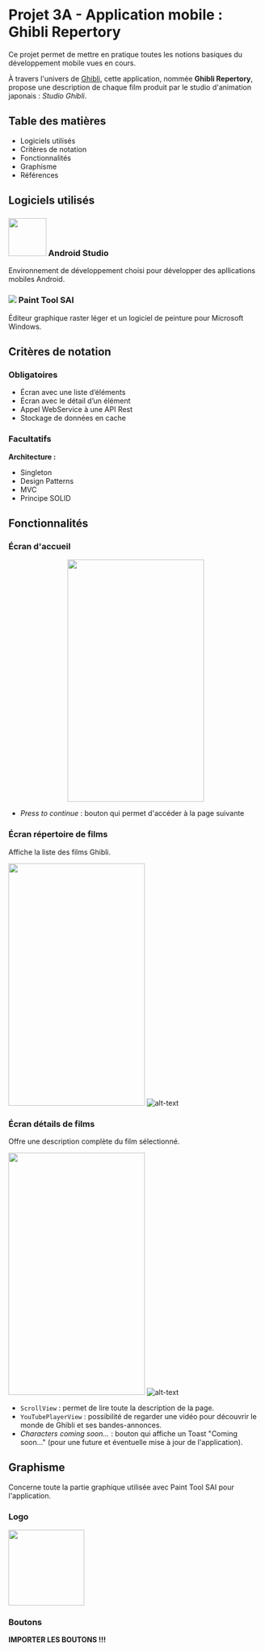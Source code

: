 # Projet 3A - Application mobile : Ghibli Repertory 
Ce projet permet de mettre en pratique toutes les notions basiques du développement mobile vues en cours.

À travers l'univers de [Ghibli](https://www.studioghibli.com.au/#films), cette application, nommée **Ghibli Repertory**, propose une description de chaque film produit par le studio d'animation japonais : _Studio Ghibli_.

## Table des matières
* Logiciels utilisés
* Critères de notation
* Fonctionnalités
* Graphisme
* Références

## Logiciels utilisés
### <img src = "https://user-images.githubusercontent.com/63917571/81484222-27b7a680-9244-11ea-926d-98b4cbf25aaa.png" width="75" height="75"> Android Studio
Environnement de développement choisi pour développer des apllications mobiles Android.

### <img src = "https://user-images.githubusercontent.com/63917571/81484226-2a1a0080-9244-11ea-91f1-4eb25c4ad807.png"> Paint Tool SAI
Éditeur graphique raster léger et un logiciel de peinture pour Microsoft Windows.

## Critères de notation
### Obligatoires
* Écran avec une liste d’éléments
* Écran avec le détail d’un élément
* Appel WebService à une API Rest
* Stockage de données en cache

### Facultatifs
**Architecture :**
* Singleton
* Design Patterns
* MVC
* Principe SOLID

## Fonctionnalités
### Écran d'accueil
<p align="center">
<img src="https://user-images.githubusercontent.com/63917571/81483724-93981000-9240-11ea-8079-2fd6139da022.png" width="270" height="480">
</p>
 
* _Press to continue_ : bouton qui permet d'accéder à la page suivante

### Écran répertoire de films
Affiche la liste des films Ghibli.

<img src="https://user-images.githubusercontent.com/63917571/81483725-985cc400-9240-11ea-8a39-ddc0008525dd.png" width="270" height="480"> ![alt-text](https://media.giphy.com/media/U2LpX5f5j4hDqyfjgG/giphy.gif)

### Écran détails de films
Offre une description complète du film sélectionné.

<img src="https://user-images.githubusercontent.com/63917571/81483501-0607f080-923f-11ea-9502-e5736b4ec5ee.png" width="270" height="480"> ![alt-text](https://media.giphy.com/media/Y3ej0PBjlQ63GtugQm/giphy.gif)

* `ScrollView` : permet de lire toute la description de la page.
* `YouTubePlayerView` : possibilité de regarder une vidéo pour découvrir le monde de Ghibli et ses bandes-annonces.
* _Characters coming soon..._ : bouton qui affiche un Toast "Coming soon..." (pour une future et éventuelle mise à jour de l'application).

## Graphisme
Concerne toute la partie graphique utilisée avec Paint Tool SAI pour l'application.

### Logo
<img src="https://user-images.githubusercontent.com/63917571/81483947-0eadf600-9242-11ea-8439-4e153b1209e0.png" width="150" height="150">

### Boutons
**IMPORTER LES BOUTONS !!!**


